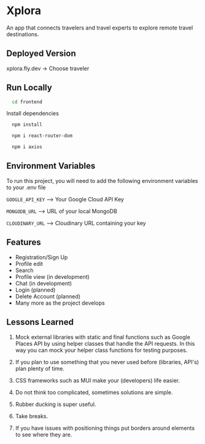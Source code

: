 
# Xplora
An app that connects travelers and travel experts to explore remote travel destinations. 

## Deployed Version
xplora.fly.dev -> Choose traveler


## Run Locally

```bash
  cd frontend
```

Install dependencies

```bash
  npm install
```

```bash
  npm i react-router-dom
```

```bash
  npm i axios
```


## Environment Variables

To run this project, you will need to add the following environment variables to your .env file

`GOOGLE_API_KEY` --> Your Google Cloud API Key

`MONGODB_URL` --> URL of your local MongoDB

`CLOUDINARY_URL` --> Cloudinary URL containing your key

## Features

- Registration/Sign Up
- Profile edit 
- Search 
- Profile view (in development)
- Chat (in development)
- Login (planned)
- Delete Account (planned)
- Many more as the project develops

## Lessons Learned

1. Mock external libraries with static and final functions such as Google Places API by using helper classes that handle the API requests. In this way you can mock your helper class functions for testing purposes. 

2. If you plan to use something that you never used before (libraries, API's) plan plenty of time.

3. CSS frameworks such as MUI make your (developers) life easier. 

4. Do not think too complicated, sometimes solutions are simple. 

5. Rubber ducking is super useful.

6. Take breaks.

7. If you have issues with positioning things put borders around elements to see where they are. 
